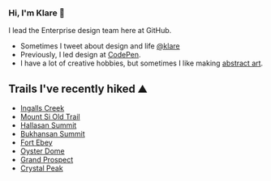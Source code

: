 ### Hi, I'm Klare 👋

I lead the Enterprise design team here at GitHub.

- Sometimes I tweet about design and life [@klare](https://www.twitter.com/klare)
- Previously, I led design at [CodePen](https://www.codepen.io).
- I have a lot of creative hobbies, but sometimes I like making [abstract art](https://wsartwalk.files.wordpress.com/2017/05/klare_frank1.jpg?w=768).

## Trails I've recently hiked ⛰️

- [Ingalls Creek](https://www.wta.org/go-hiking/hikes/ingalls-creek)
- [Mount Si Old Trail](https://www.wta.org/go-hiking/hikes/mount-si-old-trail)
- [Hallasan Summit](https://www.alltrails.com/trail/south-korea/jeju/hallasan-summit-through-hike?u=i)
- [Bukhansan Summit](https://www.alltrails.com/explore/trail/south-korea/seoul/bukhansan-main-route)
- [Fort Ebey](https://www.wta.org/go-hiking/hikes/fort-ebey-state-park)
- [Oyster Dome](https://www.wta.org/go-hiking/hikes/oyster-dome)
- [Grand Prospect](https://www.wta.org/go-hiking/hikes/rattlesnake-mountain-grand-prospect)
- [Crystal Peak](https://www.wta.org/go-hiking/hikes/crystal-peaks)

